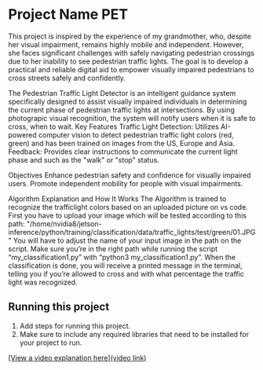 # Project Name PET

This project is inspired by the experience of my grandmother, who, despite her visual impairment, remains highly mobile and independent. However, she faces significant challenges with safely navigating pedestrian crossings due to her inability to see pedestrian traffic lights. The goal is to develop a practical and reliable digital aid to empower visually impaired pedestrians to cross streets safely and confidently.

The Pedestrian Traffic Light Detector is an intelligent guidance system specifically designed to assist visually impaired individuals in determining the current phase of pedestrian traffic lights at intersections. By using photograpic visual recognition, the system will notify users when it is safe to cross, when to wait.
Key Features
 Traffic Light Detection: Utilizes AI-powered computer vision to detect pedestrian traffic light colors (red, green) and has been trained on images from the US, Europe and Asia.
Feedback: Provides clear instructions to communicate the current light phase and such as the "walk" or "stop" status.

Objectives
Enhance pedestrian safety and confidence for visually impaired users.
Promote independent mobility for people with visual impairments.



Algorithm Explanation and How It Works
The Algorithm is trained to recognize the trafficlight colors based on an uploaded picture on vs code.
First you have to upload your image which will be tested according to this path: "/home/nvidia8/jetson-inference/python/training/classification/data/traffic_lights/test/green/01.JPG"                           You will have to adjust the name of your input image in the path on the script.
Make sure you’re in the right path while running the script “my_classification1.py” with “python3 my_classification1.py”.
When the classification is done, you will receive a printed message in the terminal, telling you if you’re allowed to cross and with what percentage the traffic light was recognized.


## Running this project

1. Add steps for running this project.
2. Make sure to include any required libraries that need to be installed for your project to run.

[[View a video explanation here](video link)](https://drive.google.com/file/d/1iBWRl6-b8WPPXRKmsdP-ZS_kU0s7UBrv/view?usp=drive_link)


